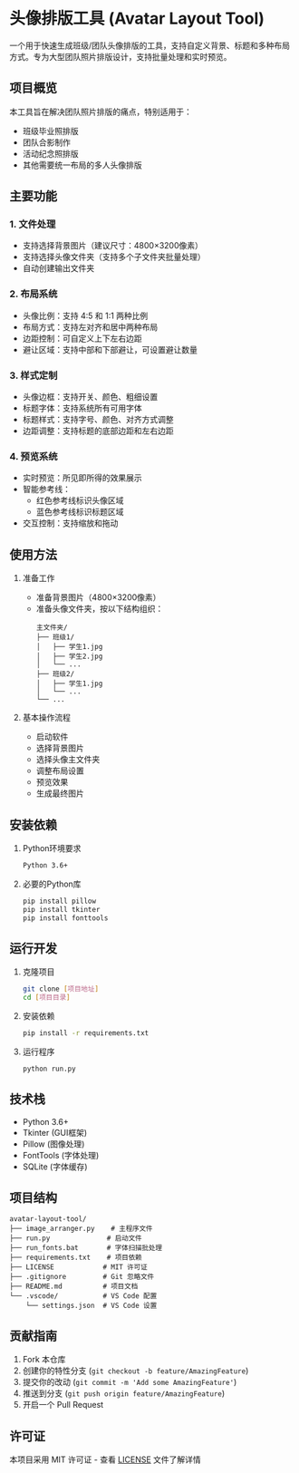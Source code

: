 # 头像排版工具 (Avatar Layout Tool)

一个用于快速生成班级/团队头像排版的工具，支持自定义背景、标题和多种布局方式。专为大型团队照片排版设计，支持批量处理和实时预览。

## 项目概览

本工具旨在解决团队照片排版的痛点，特别适用于：
- 班级毕业照排版
- 团队合影制作
- 活动纪念照排版
- 其他需要统一布局的多人头像排版

## 主要功能

### 1. 文件处理
- 支持选择背景图片（建议尺寸：4800×3200像素）
- 支持选择头像文件夹（支持多个子文件夹批量处理）
- 自动创建输出文件夹

### 2. 布局系统
- 头像比例：支持 4:5 和 1:1 两种比例
- 布局方式：支持左对齐和居中两种布局
- 边距控制：可自定义上下左右边距
- 避让区域：支持中部和下部避让，可设置避让数量

### 3. 样式定制
- 头像边框：支持开关、颜色、粗细设置
- 标题字体：支持系统所有可用字体
- 标题样式：支持字号、颜色、对齐方式调整
- 边距调整：支持标题的底部边距和左右边距

### 4. 预览系统
- 实时预览：所见即所得的效果展示
- 智能参考线：
  - 红色参考线标识头像区域
  - 蓝色参考线标识标题区域
- 交互控制：支持缩放和拖动

## 使用方法

1. 准备工作
   - 准备背景图片（4800×3200像素）
   - 准备头像文件夹，按以下结构组织：
     ```
     主文件夹/
     ├── 班级1/
     │   ├── 学生1.jpg
     │   ├── 学生2.jpg
     │   └── ...
     ├── 班级2/
     │   ├── 学生1.jpg
     │   └── ...
     └── ...
     ```

2. 基本操作流程
   - 启动软件
   - 选择背景图片
   - 选择头像主文件夹
   - 调整布局设置
   - 预览效果
   - 生成最终图片

## 安装依赖

1. Python环境要求
   ```bash
   Python 3.6+
   ```

2. 必要的Python库
   ```bash
   pip install pillow
   pip install tkinter
   pip install fonttools
   ```

## 运行开发

1. 克隆项目
   ```bash
   git clone [项目地址]
   cd [项目目录]
   ```

2. 安装依赖
   ```bash
   pip install -r requirements.txt
   ```

3. 运行程序
   ```bash
   python run.py
   ```

## 技术栈

- Python 3.6+
- Tkinter (GUI框架)
- Pillow (图像处理)
- FontTools (字体处理)
- SQLite (字体缓存)

## 项目结构

```
avatar-layout-tool/
├── image_arranger.py    # 主程序文件
├── run.py              # 启动文件
├── run_fonts.bat       # 字体扫描批处理
├── requirements.txt    # 项目依赖
├── LICENSE            # MIT 许可证
├── .gitignore         # Git 忽略文件
├── README.md          # 项目文档
└── .vscode/           # VS Code 配置
    └── settings.json  # VS Code 设置
```

## 贡献指南

1. Fork 本仓库
2. 创建你的特性分支 (`git checkout -b feature/AmazingFeature`)
3. 提交你的改动 (`git commit -m 'Add some AmazingFeature'`)
4. 推送到分支 (`git push origin feature/AmazingFeature`)
5. 开启一个 Pull Request

## 许可证

本项目采用 MIT 许可证 - 查看 [LICENSE](LICENSE) 文件了解详情 
